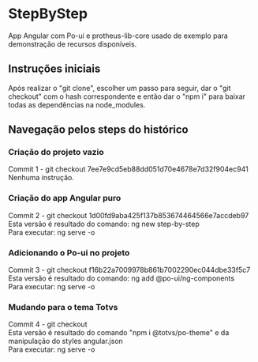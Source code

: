 # StepByStep

App Angular com Po-ui e protheus-lib-core usado de exemplo para demonstração de recursos disponíveis.

## Instruções iniciais
Após realizar o "git clone", escolher um passo para seguir, dar o "git checkout" com o hash correspondente e então dar o "npm i" para baixar todas as dependências na node_modules.

## Navegação pelos steps do histórico

### Criação do projeto vazio
Commit 1 - git checkout 7ee7e9cd5eb88dd051d70e4678e7d32f904ec941  
Nenhuma instrução.

### Criação do app Angular puro
Commit 2 - git checkout 1d00fd9aba425f137b853674464566e7accdeb97  
Esta versão é resultado do comando: ng new step-by-step  
Para executar: ng serve -o

### Adicionando o Po-ui no projeto
Commit 3 - git checkout f16b22a7009978b861b7002290ec044dbe33f5c7  
Esta versão é resultado do comando: ng add @po-ui/ng-components  
Para executar: ng serve -o

### Mudando para o tema Totvs
Commit 4 - git checkout  
Esta versão é resultado do comando "npm i @totvs/po-theme" e da manipulação do styles angular.json  
Para executar: ng serve -o
